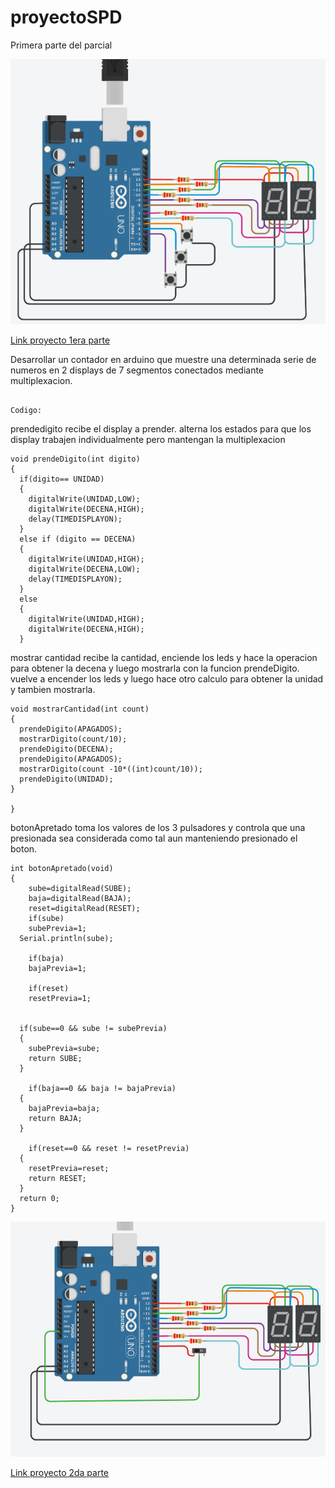 # proyectoSPD
Primera parte del parcial


![Primera parte del proyecto](https://github.com/AlvaGabriell/proyectoSPD/blob/main/Imagenes%20Proyectos/1er%20proyecto.png?raw=true)

[Link proyecto 1era parte](https://www.tinkercad.com/things/gAemcLuC6ex-parte-1-proyecto-gabriel-alva/editel?sharecode=HLoxwAN4L0HkfC0XOirH4gJgcmiTHVmwimBpfrpmqdE)

Desarrollar un contador en arduino que muestre una determinada serie de numeros en 2 displays de 7 segmentos conectados mediante multiplexacion.
```

Codigo:

```
prendedigito recibe el display a prender.
alterna los estados para que los display trabajen individualmente
pero mantengan la multiplexacion 
```
void prendeDigito(int digito)
{
  if(digito== UNIDAD)
  {
  	digitalWrite(UNIDAD,LOW);
    digitalWrite(DECENA,HIGH);
    delay(TIMEDISPLAYON);
  }
  else if (digito == DECENA)
  {
  	digitalWrite(UNIDAD,HIGH);
    digitalWrite(DECENA,LOW);
    delay(TIMEDISPLAYON);
  }
  else
  {
  	digitalWrite(UNIDAD,HIGH);
    digitalWrite(DECENA,HIGH);
  }
```
mostrar cantidad recibe la cantidad,
enciende los leds y hace la operacion para obtener la decena y luego mostrarla 
con la funcion prendeDigito.
vuelve a encender los leds y luego hace otro calculo para obtener la unidad y tambien mostrarla.
```
void mostrarCantidad(int count)
{
  prendeDigito(APAGADOS);
  mostrarDigito(count/10);
  prendeDigito(DECENA);
  prendeDigito(APAGADOS);
  mostrarDigito(count -10*((int)count/10));
  prendeDigito(UNIDAD);
}

}
```
botonApretado 
toma los valores de los 3 pulsadores 
y controla que una presionada sea considerada como tal
aun manteniendo presionado el boton. 
```
int botonApretado(void)
{
	sube=digitalRead(SUBE);
  	baja=digitalRead(BAJA);
 	reset=digitalRead(RESET);
  	if(sube)
 	subePrevia=1;
  Serial.println(sube);
 
    if(baja)
 	bajaPrevia=1;
  
  	if(reset)
 	resetPrevia=1;

  
  if(sube==0 && sube != subePrevia)
  {
  	subePrevia=sube;
    return SUBE;
  }
  
    if(baja==0 && baja != bajaPrevia)
  {
  	bajaPrevia=baja;
    return BAJA;
  }
  
  	if(reset==0 && reset != resetPrevia)
  {
  	resetPrevia=reset;
    return RESET;
  }
  return 0;
}
```
![Segunda parte del proyecto](https://github.com/AlvaGabriell/proyectoSPD/blob/main/Imagenes%20Proyectos/Parte%202.png?raw=true)

[Link proyecto 2da parte](https://www.tinkercad.com/things/3h7caC1fXgx-copy-of-copy-of-copy-of-copy-of-tremendous-bombul-bruticus/editel?sharecode=ePjGwDPxoj7QeDdOtZlXsQdHHba6zLB88qycONYH1Sw)
